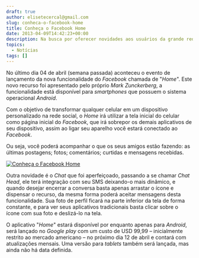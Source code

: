 ```yaml
---
draft: true
author: elisetecercal@gmail.com
slug: conheca-o-facebook-home
title: Conheça o Facebook Home
date: 2013-04-09T14:42:23+00:00
description: Na busca por oferecer novidades aos usuários da grande rede social, Facebook lança recurso para transformar o foco dos celulares em pessoas, não em apps.
topics:
  - Notícias
tags: []
---
```


No último dia 04 de abril (semana passada) aconteceu o evento de lançamento da nova funcionalidade do _Facebook_ chamada de "_Home_". Este novo recurso foi apresentado pelo próprio _Mark Zunckerberg_, a funcionalidade está disponível para _smartphones_ que possuem o sistema operacional _Android_.

Com o objetivo de transformar qualquer celular em um dispositivo personalizado na rede social, o _Home_ irá utilizar a tela inicial do celular como página inicial do _Facebook_, que irá sobrepor os demais aplicativos de seu dispositivo, assim ao ligar seu aparelho você estará conectado ao _Facebook_.

Ou seja, você poderá acompanhar o que os seus amigos estão fazendo: as últimas postagens; fotos; comentários; curtidas e mensagens recebidas.

[![Conheça o Facebook Home](http://sistemas.cekurte.com/wp-content/uploads/2013/04/F2-300x168.jpg "Conheça o Facebook Home")](http://sistemas.cekurte.com/wp-content/uploads/2013/04/F2.jpg)

Outra novidade é o _Chat_ que foi aperfeiçoado, passando a se chamar _Chat Head_, ele terá integração com seu SMS deixando-o mais dinâmico, e quando desejar encerrar a conversa basta apenas arrastar o ícone e dispensar o recurso, da mesma forma poderá aceitar mensagens desta funcionalidade.
Sua foto de perfil ficará na parte inferior da tela de forma constante, e para ver seus aplicativos tradicionais basta clicar sobre o ícone com sua foto e deslizá-lo na tela.

O aplicativo "_Home_" estará disponível por enquanto apenas para _Android_, será lançado no _Google play_ com um custo de USD 99,99 – inicialmente restrito ao mercado americano – no próximo dia 12 de abril e contará com atualizações mensais. Uma versão para _tablets_ também será lançada, mas ainda não há data definida.
